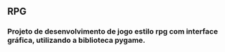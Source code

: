 ## RPG

### Projeto de desenvolvimento de jogo estilo rpg com interface gráfica, utilizando a biblioteca pygame.
